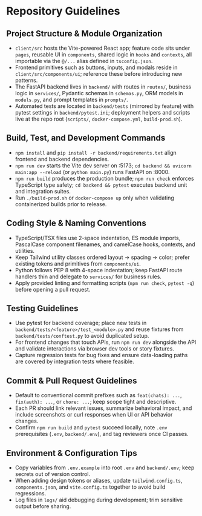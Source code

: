 # Repository Guidelines

## Project Structure & Module Organization
- `client/src` hosts the Vite-powered React app; feature code sits under `pages`, reusable UI in `components`, shared logic in `hooks` and `contexts`, all importable via the `@/...` alias defined in `tsconfig.json`.
- Frontend primitives such as buttons, inputs, and modals reside in `client/src/components/ui`; reference these before introducing new patterns.
- The FastAPI backend lives in `backend/` with routes in `routes/`, business logic in `services/`, Pydantic schemas in `schemas.py`, ORM models in `models.py`, and prompt templates in `prompts/`.
- Automated tests are located in `backend/tests` (mirrored by feature) with pytest settings in `backend/pytest.ini`; deployment helpers and scripts live at the repo root (`scripts/`, `docker-compose.yml`, `build-prod.sh`).

## Build, Test, and Development Commands
- `npm install` and `pip install -r backend/requirements.txt` align frontend and backend dependencies.
- `npm run dev` starts the Vite dev server on :5173; `cd backend && uvicorn main:app --reload` (or `python main.py`) runs FastAPI on :8000.
- `npm run build` produces the production bundle; `npm run check` enforces TypeScript type safety; `cd backend && pytest` executes backend unit and integration suites.
- Run `./build-prod.sh` or `docker-compose up` only when validating containerized builds prior to release.

## Coding Style & Naming Conventions
- TypeScript/TSX files use 2-space indentation, ES module imports, PascalCase component filenames, and camelCase hooks, contexts, and utilities.
- Keep Tailwind utility classes ordered layout → spacing → color; prefer existing tokens and primitives from `components/ui`.
- Python follows PEP 8 with 4-space indentation; keep FastAPI route handlers thin and delegate to `services/` for business rules.
- Apply provided linting and formatting scripts (`npm run check`, `pytest -q`) before opening a pull request.

## Testing Guidelines
- Use pytest for backend coverage; place new tests in `backend/tests/<feature>/test_<module>.py` and reuse fixtures from `backend/tests/conftest.py` to avoid duplicated setup.
- For frontend changes that touch APIs, run `npm run dev` alongside the API and validate interactions via browser dev tools or story fixtures.
- Capture regression tests for bug fixes and ensure data-loading paths are covered by integration tests where feasible.

## Commit & Pull Request Guidelines
- Default to conventional commit prefixes such as `feat(chats): ...`, `fix(auth): ...`, or `chore: ...`; keep scope tight and descriptive.
- Each PR should link relevant issues, summarize behavioral impact, and include screenshots or curl responses when UI or API behavior changes.
- Confirm `npm run build` and `pytest` succeed locally, note `.env` prerequisites (`.env`, `backend/.env`), and tag reviewers once CI passes.

## Environment & Configuration Tips
- Copy variables from `.env.example` into root `.env` and `backend/.env`; keep secrets out of version control.
- When adding design tokens or aliases, update `tailwind.config.ts`, `components.json`, and `vite.config.ts` together to avoid build regressions.
- Log files in `logs/` aid debugging during development; trim sensitive output before sharing.
